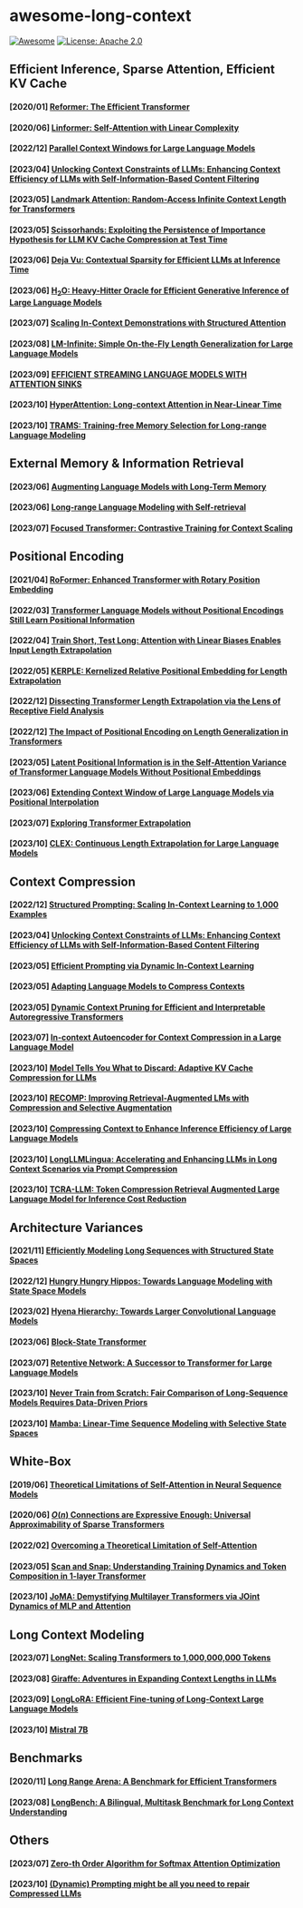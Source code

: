 # awesome-long-context

[![Awesome](https://cdn.rawgit.com/sindresorhus/awesome/d7305f38d29fed78fa85652e3a63e154dd8e8829/media/badge.svg)](https://github.com/zetian1025/awesome-long-context) [![License: Apache 2.0](https://img.shields.io/badge/License-Apache_2.0-blue.svg)](https://opensource.org/licenses/Apache-2.0)

## Efficient Inference, Sparse Attention, Efficient KV Cache

#### [2020/01] [Reformer: The Efficient Transformer](https://arxiv.org/pdf/2001.04451.pdf)

#### [2020/06] [Linformer: Self-Attention with Linear Complexity](https://arxiv.org/pdf/2006.04768.pdf)

#### [2022/12] [Parallel Context Windows for Large Language Models](https://aclanthology.org/2023.acl-long.352.pdf)

#### [2023/04] [Unlocking Context Constraints of LLMs: Enhancing Context Efficiency of LLMs with Self-Information-Based Content Filtering](https://arxiv.org/pdf/2304.12102.pdf)

#### [2023/05] [Landmark Attention: Random-Access Infinite Context Length for Transformers](https://arxiv.org/pdf/2305.16300.pdf)

#### [2023/05] [Scissorhands: Exploiting the Persistence of Importance Hypothesis for LLM KV Cache Compression at Test Time](https://arxiv.org/pdf/2305.17118.pdf)

#### [2023/06] [Deja Vu: Contextual Sparsity for Efficient LLMs at Inference Time](https://openreview.net/pdf?id=wIPIhHd00i)

#### [2023/06] [H$_2$O: Heavy-Hitter Oracle for Efficient Generative Inference of Large Language Models](https://arxiv.org/pdf/2306.14048.pdf)

#### [2023/07] [Scaling In-Context Demonstrations with Structured Attention](https://arxiv.org/pdf/2307.02690.pdf)

#### [2023/08] [LM-Infinite: Simple On-the-Fly Length Generalization for Large Language Models](https://arxiv.org/pdf/2308.16137.pdf)

#### [2023/09] [EFFICIENT STREAMING LANGUAGE MODELS WITH ATTENTION SINKS](https://arxiv.org/pdf/2309.17453.pdf)

#### [2023/10] [HyperAttention: Long-context Attention in Near-Linear Time](https://arxiv.org/pdf/2310.05869.pdf)

#### [2023/10] [TRAMS: Training-free Memory Selection for Long-range Language Modeling](https://arxiv.org/pdf/2310.15494.pdf)

## External Memory & Information Retrieval
#### [2023/06] [Augmenting Language Models with Long-Term Memory](https://arxiv.org/pdf/2306.07174.pdf)

#### [2023/06] [Long-range Language Modeling with Self-retrieval](https://arxiv.org/pdf/2306.13421.pdf)

#### [2023/07] [Focused Transformer: Contrastive Training for Context Scaling](https://arxiv.org/pdf/2307.03170.pdf)

## Positional Encoding
#### [2021/04] [RoFormer: Enhanced Transformer with Rotary Position Embedding](https://arxiv.org/pdf/2104.09864.pdf)

#### [2022/03] [Transformer Language Models without Positional Encodings Still Learn Positional Information](https://aclanthology.org/2022.findings-emnlp.99.pdf)

#### [2022/04] [Train Short, Test Long: Attention with Linear Biases Enables Input Length Extrapolation](https://openreview.net/forum?id=R8sQPpGCv0)

#### [2022/05] [KERPLE: Kernelized Relative Positional Embedding for Length Extrapolation](http://arxiv.org/pdf/2205.09921.pdf)

#### [2022/12] [Dissecting Transformer Length Extrapolation via the Lens of Receptive Field Analysis](https://arxiv.org/pdf/2212.10356.pdf)

#### [2022/12] [The Impact of Positional Encoding on Length Generalization in Transformers](https://arxiv.org/pdf/2212.06713.pdf)

#### [2023/05] [Latent Positional Information is in the Self-Attention Variance of Transformer Language Models Without Positional Embeddings](https://arxiv.org/pdf/2305.13571.pdf)

#### [2023/06] [Extending Context Window of Large Language Models via Positional Interpolation](https://arxiv.org/pdf/2306.15595.pdf)

#### [2023/07] [Exploring Transformer Extrapolation](https://arxiv.org/pdf/2307.10156.pdf)

#### [2023/10] [CLEX: Continuous Length Extrapolation for Large Language Models](https://arxiv.org/pdf/2310.16450.pdf)


## Context Compression
#### [2022/12] [Structured Prompting: Scaling In-Context Learning to 1,000 Examples](https://arxiv.org/pdf/2212.06713.pdf)

#### [2023/04] [Unlocking Context Constraints of LLMs: Enhancing Context Efficiency of LLMs with Self-Information-Based Content Filtering](https://arxiv.org/pdf/2304.12102.pdf)

#### [2023/05] [Efficient Prompting via Dynamic In-Context Learning](https://arxiv.org/pdf/2305.11170.pdf)

#### [2023/05] [Adapting Language Models to Compress Contexts](https://arxiv.org/pdf/2305.14788.pdf)

#### [2023/05] [Dynamic Context Pruning for Efficient and Interpretable Autoregressive Transformers](https://arxiv.org/pdf/2305.15805.pdf)

#### [2023/07] [In-context Autoencoder for Context Compression in a Large Language Model](https://arxiv.org/pdf/2307.06945.pdf)

#### [2023/10] [Model Tells You What to Discard: Adaptive KV Cache Compression for LLMs](https://arxiv.org/pdf/2310.01801.pdf)

#### [2023/10] [RECOMP: Improving Retrieval-Augmented LMs with Compression and Selective Augmentation](https://arxiv.org/pdf/2310.04408.pdf)

#### [2023/10] [Compressing Context to Enhance Inference Efficiency of Large Language Models](https://arxiv.org/pdf/2310.06201.pdf)

#### [2023/10] [LongLLMLingua: Accelerating and Enhancing LLMs in Long Context Scenarios via Prompt Compression](https://arxiv.org/pdf/2310.06839.pdf)

#### [2023/10] [TCRA-LLM: Token Compression Retrieval Augmented Large Language Model for Inference Cost Reduction](https://arxiv.org/pdf/2310.15556.pdf)

## Architecture Variances
#### [2021/11] [Efficiently Modeling Long Sequences with Structured State Spaces](https://arxiv.org/pdf/2111.00396.pdf)

#### [2022/12] [Hungry Hungry Hippos: Towards Language Modeling with State Space Models](https://arxiv.org/pdf/2212.14052.pdf)

#### [2023/02] [Hyena Hierarchy: Towards Larger Convolutional Language Models](https://arxiv.org/pdf/2302.10866.pdf)

#### [2023/06] [Block-State Transformer](https://arxiv.org/pdf/2306.09539.pdf)

#### [2023/07] [Retentive Network: A Successor to Transformer for Large Language Models](https://arxiv.org/pdf/2307.08621.pdf)

#### [2023/10] [Never Train from Scratch: Fair Comparison of Long-Sequence Models Requires Data-Driven Priors](https://openreview.net/forum?id=PdaPky8MUn)

#### [2023/10] [Mamba: Linear-Time Sequence Modeling with Selective State Spaces](https://openreview.net/forum?id=AL1fq05o7H)

## White-Box
#### [2019/06] [Theoretical Limitations of Self-Attention in Neural Sequence Models](https://aclanthology.org/2020.tacl-1.11.pdf)

#### [2020/06] [$O(n)$ Connections are Expressive Enough: Universal Approximability of Sparse Transformers](https://arxiv.org/pdf/2006.04862.pdf)

#### [2022/02] [Overcoming a Theoretical Limitation of Self-Attention](https://aclanthology.org/2022.acl-long.527.pdf)

#### [2023/05] [Scan and Snap: Understanding Training Dynamics and Token Composition in 1-layer Transformer](https://arxiv.org/pdf/2305.16380.pdf)

#### [2023/10] [JoMA: Demystifying Multilayer Transformers via JOint Dynamics of MLP and Attention](https://arxiv.org/pdf/2310.00535.pdf)

## Long Context Modeling
#### [2023/07] [LongNet: Scaling Transformers to 1,000,000,000 Tokens](https://arxiv.org/pdf/2307.02486.pdf)

#### [2023/08] [Giraffe: Adventures in Expanding Context Lengths in LLMs](https://arxiv.org/pdf/2308.10882.pdf)

#### [2023/09] [LongLoRA: Efficient Fine-tuning of Long-Context Large Language Models](https://arxiv.org/pdf/2309.12307.pdf)

#### [2023/10] [Mistral 7B](https://arxiv.org/pdf/2310.06825.pdf)

## Benchmarks
#### [2020/11] [Long Range Arena: A Benchmark for Efficient Transformers](https://arxiv.org/pdf/2011.04006.pdf)

#### [2023/08] [LongBench: A Bilingual, Multitask Benchmark for Long Context Understanding](https://arxiv.org/pdf/2308.14508.pdf)

## Others
#### [2023/07] [Zero-th Order Algorithm for Softmax Attention Optimization](https://arxiv.org/pdf/2307.08352.pdf)

#### [2023/10] [(Dynamic) Prompting might be all you need to repair Compressed LLMs](https://arxiv.org/pdf/2310.00867.pdf)
